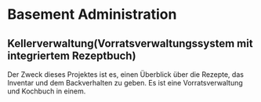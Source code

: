 # Basement Administration 
## Kellerverwaltung(Vorratsverwaltungssystem mit integriertem Rezeptbuch)
Der Zweck dieses Projektes ist es, einen Überblick über die Rezepte, das Inventar und dem
Backverhalten zu geben. Es ist eine Vorratsverwaltung und Kochbuch in einem.
